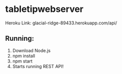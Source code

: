 # tabletipwebserver

Heroku Link: glacial-ridge-89433.herokuapp.com/api/

## Running:
1. Download Node.js
2. npm install
3. npm start
4. Starts running REST API!
